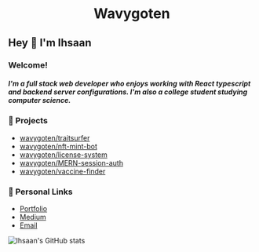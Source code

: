 <div align="center">
    <h1>Wavygoten</h1>
</div>

## Hey :wave: I'm Ihsaan

### Welcome!

##### I'm a full stack web developer who enjoys working with React typescript and backend server configurations. I'm also a college student studying computer science. 

### :notebook: Projects

- [wavygoten/traitsurfer]
- [wavygoten/nft-mint-bot]
- [wavygoten/license-system]
- [wavygoten/MERN-session-auth]
- [wavygoten/vaccine-finder]

### :link: Personal Links

- [Portfolio]
- [Medium]
- [Email]

![Ihsaan's GitHub stats](https://github-readme-stats.vercel.app/api?username=wavygoten&theme=tokyonight&show_icons=true)

[wavygoten/traitsurfer]: https://github.com/wavygoten/rarity-api
[wavygoten/nft-mint-bot]: https://github.com/wavygoten/nft-mint-bot
[wavygoten/license-system]: https://github.com/wavygoten/Licensing-System
[wavygoten/mern-session-auth]: https://github.com/wavygoten/MERN-session-auth
[wavygoten/vaccine-finder]: https://github.com/wavygoten/vaccine-finder
[portfolio]: https://ihsaancloud.vercel.app/
[medium]: https://ihsaan.medium.com/
[email]: mailto:ihsaan.b@yahoo.com
